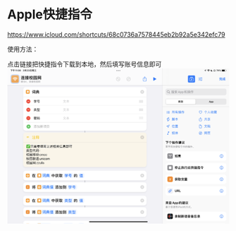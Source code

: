 # Apple快捷指令
https://www.icloud.com/shortcuts/68c0736a7578445eb2b92a5e342efc79

使用方法：

点击链接把快捷指令下载到本地，然后填写账号信息即可
![img.png](img.png)